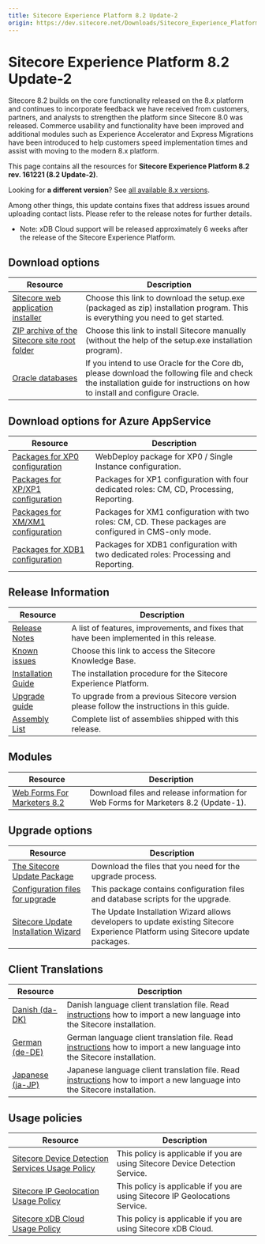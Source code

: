 ```yaml
---
title: Sitecore Experience Platform 8.2 Update-2
origin: https://dev.sitecore.net/Downloads/Sitecore_Experience_Platform/82/Sitecore_Experience_Platform_82_Update2.aspx
---
```


# Sitecore Experience Platform 8.2 Update-2

Sitecore 8.2 builds on the core functionality released on the 8.x platform and continues to incorporate feedback we have received from customers, partners, and analysts to strengthen the platform since Sitecore 8.0 was released. Commerce usability and functionality have been improved and additional modules such as Experience Accelerator and Express Migrations have been introduced to help customers speed implementation times and assist with moving to the modern 8.x platform.

This page contains all the resources for **Sitecore Experience Platform 8.2 rev. 161221 (8.2 Update-2)**.

Looking for **a different version**? See [all available 8.x versions](/downloads/Sitecore_Experience_Platform).

Among other things, this update contains fixes that address issues around uploading contact lists. Please refer to the release notes for further details.

  <Alert variant='warning' mb={4}>
    <AlertIcon />
    

-   Note: xDB Cloud support will be released approximately 6 weeks after the release of the Sitecore Experience Platform.


  </Alert>
  

## Download options

 | Resource | Description |
 | --- | --- |
 | [Sitecore web application installer](https://sitecoredev.azureedge.net/~/media/7FBE4CDCDC4449F08D8C71FCA65EB05B.ashx?date=20161228T230906) | Choose this link to download the setup.exe (packaged as zip) installation program. This is everything you need to get started. |
 | [ZIP archive of the Sitecore site root folder](https://sitecoredev.azureedge.net/~/media/02D2B5F95D1D4B1F894C2E3CA1194E45.ashx?date=20161228T231352) | Choose this link to install Sitecore manually (without the help of the setup.exe installation program). |
 | [Oracle databases](https://sitecoredev.azureedge.net/~/media/3CD10CD6F7564D3B8E70AEFAE363618F.ashx?date=20161228T231541) | If you intend to use Oracle for the Core db, please download the following file and check the installation guide for instructions on how to install and configure Oracle. |

## Download options for Azure AppService

 | Resource | Description |
 | --- | --- |
 | [Packages for XP0 configuration](https://sitecoredev.azureedge.net/~/media/44002B4A6D4C497F8306475AFFA48CBE.ashx?date=20161229T134016) | WebDeploy package for XP0 / Single Instance configuration. |
 | [Packages for XP/XP1 configuration](https://sitecoredev.azureedge.net/~/media/0C41068B44874FC6A53C4E9DC1C9C233.ashx?date=20161229T135515) | Packages for XP1 configuration with four dedicated roles: CM, CD, Processing, Reporting. |
 | [Packages for XM/XM1 configuration](https://sitecoredev.azureedge.net/~/media/2315E3C4402F49248108E467819D001A.ashx?date=20161229T133412) | Packages for XM1 configuration with two roles: CM, CD. These packages are configured in CMS-only mode. |
 | [Packages for XDB1 configuration](https://sitecoredev.azureedge.net/~/media/5903545E59FA4D9895C731AEBD7C8442.ashx?date=20170817T133006) | Packages for XDB1 configuration with two dedicated roles: Processing and Reporting. |

## Release Information

 | Resource | Description |
 | --- | --- |
 | [Release Notes](https://dev.sitecore.net:443/downloads/Sitecore%20Experience%20Platform/82/Sitecore%20Experience%20Platform%2082%20Update2/Release%20Notes) | A list of features, improvements, and fixes that have been implemented in this release. |
 | [Known issues](https://kb.sitecore.net/articles/631685) | Choose this link to access the Sitecore Knowledge Base. |
 | [Installation Guide](https://sitecoredev.azureedge.net/~/media/CF9A1E596F97496FBA6143F9AA9498F2.ashx?date=20180206T092634) | The installation procedure for the Sitecore Experience Platform. |
 | [Upgrade guide](https://sitecoredev.azureedge.net/~/media/F296E2A89F8E42339B5422B7ECD660EF.ashx?date=20170316T125422) | To upgrade from a previous Sitecore version please follow the instructions in this guide. |
 | [Assembly List](https://sitecoredev.azureedge.net/~/media/FE7EB27A78824228B5BEC9294BCEBD56.ashx?date=20170117T093858) | Complete list of assemblies shipped with this release. |

## Modules

 | Resource | Description |
 | --- | --- |
 | [Web Forms For Marketers 8.2](https://dev.sitecore.net:443/downloads/Web%20Forms%20For%20Marketers/82/Web%20Forms%20For%20Marketers%2082%20Update1) | Download files and release information for Web Forms for Marketers 8.2 (Update-1). |

## Upgrade options

 | Resource | Description |
 | --- | --- |
 | [The Sitecore Update Package](https://sitecoredev.azureedge.net/~/media/A833EEF61BE441A6A3A74D8FA2B295E4.ashx?date=20161228T232910) | Download the files that you need for the upgrade process. |
 | [Configuration files for upgrade](https://sitecoredev.azureedge.net/~/media/67F2B1C617DA403ABF2E958F85607756.ashx?date=20161229T132104) | This package contains configuration files and database scripts for the upgrade. |
 | [Sitecore Update Installation Wizard](https://sitecoredev.azureedge.net/~/media/67D110B12D0948B2A367F9EB9DE13FB2.ashx?date=20161228T231541) | The Update Installation Wizard allows developers to update existing Sitecore Experience Platform using Sitecore update packages. |

## Client Translations

 | Resource | Description |
 | --- | --- |
 | [Danish (da-DK)](https://sitecoredev.azureedge.net/~/media/D7CE3ACBAD9F48868780B1DB7A65EC57.ashx?date=20161229T093147) | Danish language client translation file. Read [instructions](~/link?_id=D72CBF8CE581436CBBCAEE896C8646F7&_z=z) how to import a new language into the Sitecore installation. |
 | [German (de-DE)](https://sitecoredev.azureedge.net/~/media/8E8F9620D81E433E8BFD960CF527D7F5.ashx?date=20161229T093337) | German language client translation file. Read [instructions](~/link?_id=D72CBF8CE581436CBBCAEE896C8646F7&_z=z) how to import a new language into the Sitecore installation. |
 | [Japanese (ja-JP)](https://sitecoredev.azureedge.net/~/media/0AFFBF592CA34447A02DFDF682940973.ashx?date=20161229T093502) | Japanese language client translation file. Read [instructions](~/link?_id=D72CBF8CE581436CBBCAEE896C8646F7&_z=z) how to import a new language into the Sitecore installation. |

## Usage policies

 | Resource | Description |
 | --- | --- |
 | [Sitecore Device Detection Services Usage Policy](https://dev.sitecore.net:443/downloads/Sitecore%20Experience%20Platform/Sitecore%20Device%20Detection%20Services%20Usage%20Policy) | This policy is applicable if you are using Sitecore Device Detection Service. |
 | [Sitecore IP Geolocation Usage Policy](https://dev.sitecore.net:443/downloads/Sitecore%20Experience%20Platform/Sitecore%20IP%20Geolocation%20Usage%20Policy) | This policy is applicable if you are using Sitecore IP Geolocations Service. |
 | [Sitecore xDB Cloud Usage Policy](https://dev.sitecore.net:443/downloads/Sitecore%20Experience%20Platform/Sitecore%20xDB%20Cloud%20Usage%20Policy) | This policy is applicable if you are using Sitecore xDB Cloud. |